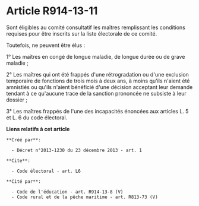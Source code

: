 # Article R914-13-11

Sont éligibles au comité consultatif les maîtres remplissant les conditions requises pour être inscrits sur la liste
électorale de ce comité. 

Toutefois, ne peuvent être élus : 

1° Les maîtres en congé de longue maladie, de longue durée ou de grave maladie ; 

2° Les maîtres qui ont été frappés d'une rétrogradation ou d'une exclusion temporaire de fonctions de trois mois à deux ans,
à moins qu'ils n'aient été amnistiés ou qu'ils n'aient bénéficié d'une décision acceptant leur demande tendant à ce qu'aucune
trace de la sanction prononcée ne subsiste à leur dossier ; 

3° Les maîtres frappés de l'une des incapacités énoncées aux articles L. 5 et L. 6 du code électoral.

**Liens relatifs à cet article**

	**Créé par**:

	  - Décret n°2013-1230 du 23 décembre 2013 - art. 1

	**Cite**:

	  - Code électoral - art. L6

	**Cité par**:

	  - Code de l'éducation - art. R914-13-8 (V)
	  - Code rural et de la pêche maritime - art. R813-73 (V)
